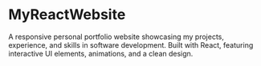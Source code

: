 # MyReactWebsite
A responsive personal portfolio website showcasing my projects, experience, and skills in software development. Built with React, featuring interactive UI elements, animations, and a clean design.

